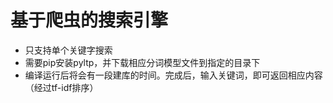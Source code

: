 # 基于爬虫的搜索引擎

* 只支持单个关键字搜索
* 需要pip安装pyltp，并下载相应分词模型文件到指定的目录下
* 编译运行后将会有一段建库的时间。完成后，输入关键词，即可返回相应内容（经过tf-idf排序）

